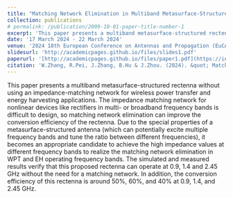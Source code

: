 ```yaml
---
title: "Matching Network Elimination in Multiband Metasurface-Structured Rectennas for Wireless Power Transfer and Energy Harvesting"
collection: publications
# permalink: /publication/2009-10-01-paper-title-number-1 
excerpt: 'This paper presents a multiband metasurface-structured rectenna without using an impedance-matching network for wireless power transfer and energy harvesting applications.'
date: '17 March 2024 - 22 March 2024'
venue: '2024 18th European Conference on Antennas and Propagation (EuCAP)'
slidesurl: 'http://academicpages.github.io/files/slides1.pdf'
paperurl: '[http://academicpages.github.io/files/paper1.pdf](https://ieeexplore.ieee.org/abstract/document/10501137)'
citation: 'W.Zhang, R.Pei, J.Zhang, B.Hu & J.Zhou. (2024). &quot; Matching Network Elimination in Multiband Metasurface-Structured Rectennas for Wireless Power Transfer and Energy Harvesting.&quot; <i>2024 18th European Conference on Antennas and Propagation (EuCAP) (pp1-4)</i>. Glasgow, UK, 17 March 2024 - 22 March 2024.'
---
```


This paper presents a multiband metasurface-structured rectenna without using an impedance-matching network for wireless power transfer and energy harvesting applications. The impedance matching network for nonlinear devices like rectifiers in multi- or broadband frequency bands is difficult to design, so matching network elimination can improve the conversion efficiency of the rectenna. Due to the special properties of a metasurface-structured antenna (which can potentially excite multiple frequency bands and tune the ratio between different frequencies), it becomes an appropriate candidate to achieve the high impedance values at different frequency bands to realize the matching network elimination in WPT and EH operating frequency bands. The simulated and measured results verify that this proposed rectenna can operate at 0.9, 1.4 and 2.45 GHz without the need for a matching network. In addition, the conversion efficiency of this rectenna is around 50%, 60%, and 40% at 0.9, 1.4, and 2.45 GHz.
